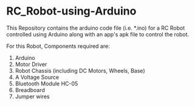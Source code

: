 # RC_Robot-using-Arduino

This Repository contains the arduino code file (i.e. *.ino) for a RC Robot controlled using Arduino along with an app's apk file to control the robot.

For this Robot, Components required are:
1. Arduino
2. Motor Driver
3. Robot Chassis (including DC Motors, Wheels, Base)
4. A Voltage Source
5. Bluetooth Module HC-05
6. Breadboard
7. Jumper wires
